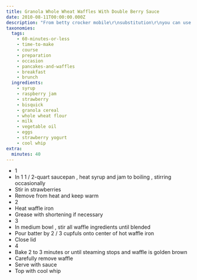 ```yaml
---
title: Granola Whole Wheat Waffles With Double Berry Sauce
date: 2010-08-11T00:00:00.000Z
description: "From betty crocker mobile\r\nsubstitution\r\nyou can use almost any flavor of yogurt in these waffles. raspberry, vanilla and strawberry-banana are great alternatives.\r\ndid you know?\r\nwaffle irons come in a variety of shapes and sizes. each waffle iron uses a different amount of batter, so you may end up with fewer or more waffles.\r\ntime saver\r\nskip making the sauce, and top these waffles with a dollop of yogurt and a sprinkle of additional granola\r\nnutrition information:\r\n1 waffle: calories 140 (calories from fat 35); total fat 4g (saturated fat 1g, trans fat 0g); cholesterol 20mg; sodium 115mg; total carbohydrate 24g (dietary fiber 0g, sugars 11g); protein 3g percent daily value*: vitamin a 0%; vitamin c 4%; calcium 4%; iron 2% exchanges: 1 starch; 1/2 other carbohydrate; 0 vegetable; 1/2 fat carbohydrate choices: 1 1/2 \r\n*percent daily values are based on a 2,000 calorie diet"
taxonomies:
  tags:
    - 60-minutes-or-less
    - time-to-make
    - course
    - preparation
    - occasion
    - pancakes-and-waffles
    - breakfast
    - brunch
  ingredients:
    - syrup
    - raspberry jam
    - strawberry
    - bisquick
    - granola cereal
    - whole wheat flour
    - milk
    - vegetable oil
    - eggs
    - strawberry yogurt
    - cool whip
extra:
  minutes: 40
---
```

 - 1
 - In 1 1 / 2-quart saucepan , heat syrup and jam to boiling , stirring occasionally
 - Stir in strawberries
 - Remove from heat and keep warm
 - 2
 - Heat waffle iron
 - Grease with shortening if necessary
 - 3
 - In medium bowl , stir all waffle ingredients until blended
 - Pour batter by 2 / 3 cupfuls onto center of hot waffle iron
 - Close lid
 - 4
 - Bake 2 to 3 minutes or until steaming stops and waffle is golden brown
 - Carefully remove waffle
 - Serve with sauce
 - Top with cool whip
